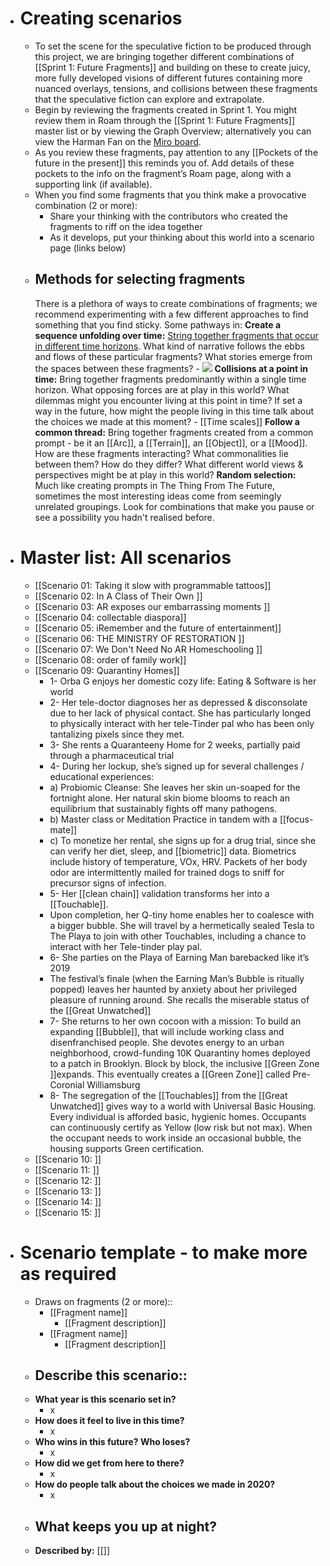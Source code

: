 - # Creating scenarios
    - To set the scene for the speculative fiction to be produced through this project, we are bringing together different combinations of [[Sprint 1: Future Fragments]] and building on these to create juicy, more fully developed visions of different futures containing more nuanced overlays, tensions, and collisions between these fragments that the speculative fiction can explore and extrapolate. 
    - Begin by reviewing the fragments created in Sprint 1. You might review them in Roam through the [[Sprint 1: Future Fragments]] master list or by viewing the Graph Overview; alternatively you can view the Harman Fan on the [Miro board](https://miro.com/app/board/o9J_kpEmVVk=/).
    - As you review these fragments, pay attention to any [[Pockets of the future in the present]] this reminds you of. Add details of these pockets to the info on the fragment’s Roam page, along with a supporting link (if available).
    - When you find some fragments that you think make a provocative combination (2 or more):
        - Share your thinking with the contributors who created the fragments to riff on the idea together
        - As it develops, put your thinking about this world into a scenario page (links below)
    - ## Methods for selecting fragments
        There is a plethora of ways to create combinations of fragments; we recommend experimenting with a few different approaches to find something that you find sticky. Some pathways in:
        **Create a sequence unfolding over time:** [String together fragments that occur in different time horizons](https://www.slideshare.net/wendyinfutures/future-of-universities-an-example-of-scenario-building-using-the-harman-fan). What kind of narrative follows the ebbs and flows of these particular fragments? What stories emerge from the spaces between these fragments?
            - ![](https://firebasestorage.googleapis.com/v0/b/firescript-577a2.appspot.com/o/imgs%2Fapp%2FAstonishing_Stories%2FaVay3GrfQ3.png?alt=media&token=a41367a4-758b-4873-802d-7ba926727bf6)
        **Collisions at a point in time:** Bring together fragments predominantly within a single time horizon. What opposing forces are at play in this world? What dilemmas might you encounter living at this point in time? If set a way in the future, how might the people living in this time talk about the choices we made at this moment?
            - [[Time scales]]
        **Follow a common thread:** Bring together fragments created from a common prompt - be it an [[Arc]], a [[Terrain]], an [[Object]], or a [[Mood]]. How are these fragments interacting? What commonalities lie between them? How do they differ? What different world views & perspectives might be at play in this world?
        **Random selection:** Much like creating prompts in The Thing From The Future, sometimes the most interesting ideas come from seemingly unrelated groupings. Look for combinations that make you pause or see a possibility you hadn't realised before.
- # Master list: All scenarios
    - [[Scenario 01: Taking it slow with programmable tattoos]] 
    - [[Scenario 02: In A Class of Their Own ]]
    - [[Scenario 03: AR exposes our embarrassing moments ]]
    - [[Scenario 04: collectable diaspora]]
    - [[Scenario 05: iRemember and the future of entertainment]]
    - [[Scenario 06: THE MINISTRY OF RESTORATION ]]
    - [[Scenario 07:  We Don't Need No AR Homeschooling  ]]
    - [[Scenario 08: order of family work]]
    - [[Scenario 09: Quarantiny Homes]] 
        - 1- Orba G enjoys her domestic cozy life: Eating & Software is her world
        - 2- Her tele-doctor diagnoses her as depressed & disconsolate due to her lack of physical contact. She has particularly longed to physically interact with her tele-Tinder pal who has been only tantalizing pixels since they met.
        - 3- She rents a Quaranteeny Home for 2 weeks, partially paid through a pharmaceutical trial
        - 4- During her lockup, she’s signed up for several challenges / educational experiences:
        - a) Probiomic Cleanse: She leaves her skin un-soaped for the fortnight alone. Her natural skin biome blooms to reach an equilibrium that sustainably fights off many pathogens.
        - b) Master class or Meditation Practice in tandem with a [[focus-mate]]
        - c) To monetize her rental, she signs up for a drug trial, since she can verify her diet, sleep, and [[biometric]] data. Biometrics include history of temperature, VOx, HRV. Packets of her body odor are intermittently mailed for trained dogs to sniff for precursor signs of infection.
        - 5- Her [[clean chain]] validation transforms her into a [[Touchable]]. 
        - Upon completion, her Q-tiny home enables her to coalesce with a bigger bubble. She will travel by a hermetically sealed Tesla to The Playa to join with other Touchables, including a chance to interact with her Tele-tinder play pal. 
        - 6- She parties on the Playa of Earning Man barebacked like it’s 2019
        - The festival’s finale (when the Earning Man’s Bubble is ritually popped) leaves her haunted by anxiety about her privileged pleasure of running around. She recalls the miserable status of the [[Great Unwatched]]
        - 7- She returns to her own cocoon with a mission: To build an expanding [[Bubble]], that will include working class and disenfranchised people. She devotes energy to an urban neighborhood, crowd-funding 10K Quarantiny homes deployed to a patch in Brooklyn. Block by block, the inclusive [[Green Zone ]]expands. This eventually creates a [[Green Zone]] called Pre-Coronial Williamsburg
        - 8- The segregation of the [[Touchables]] from the [[Great Unwatched]] gives way to a world with Universal Basic Housing. Every individual is afforded basic, hygienic homes. Occupants can continuously certify as Yellow (low risk but not max). When the occupant needs to work inside an occasional bubble, the housing supports Green certification.
    - [[Scenario 10: ]]
    - [[Scenario 11: ]]
    - [[Scenario 12: ]]
    - [[Scenario 13: ]]
    - [[Scenario 14: ]]
    - [[Scenario 15: ]]
- # Scenario template - to make more as required
    - Draws on fragments (2 or more)::
        - [[Fragment name]]
            - [[Fragment description]]
        - [[Fragment name]]
            - [[Fragment description]]
    - Describe this scenario::
        - 
    - **What year is this scenario set in?**
        - x
    - **How does it feel to live in this time?**
        - x
    - **Who wins in this future? Who loses?**
        - x
    - **How did we get from here to there?**
        - x
    - **How do people talk about the choices we made in 2020?**
        - x
    - **What keeps you up at night?**
        - 
    - **Described by:** [[]]
